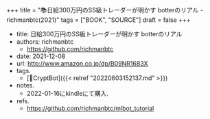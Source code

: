 +++
title = "📚日給300万円のSS級トレーダーが明かす botterのリアル - richmanbtc(2021)"
tags = ["BOOK", "SOURCE"]
draft = false
+++

-   title: 日給300万円のSS級トレーダーが明かす botterのリアル
-   authors: richmanbtc
    -   <https://github.com/richmanbtc>
-   date: 2021-12-08
-   url: <http://www.amazon.co.jp/dp/B09NR1683X>
-   tags.
    -   [🔖CryptBot]({{< relref "20220603152137.md" >}})
-   notes.
    -   2022-01-16にkindleにて購入.
-   refs.
    -   <https://github.com/richmanbtc/mlbot_tutorial>
